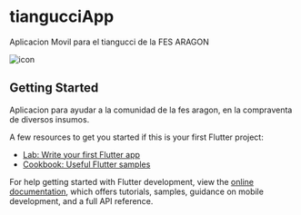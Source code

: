 # tiangucciApp

Aplicacion Movil para el tiangucci de la FES ARAGON

![icon](https://github.com/JUANIMAN/tiangucciApp/assets/84895566/60438567-f187-4394-9387-890c55b00962)

## Getting Started

Aplicacion para ayudar a la comunidad de la fes aragon, en la compraventa de diversos insumos.

A few resources to get you started if this is your first Flutter project:

- [Lab: Write your first Flutter app](https://docs.flutter.dev/get-started/codelab)
- [Cookbook: Useful Flutter samples](https://docs.flutter.dev/cookbook)

For help getting started with Flutter development, view the
[online documentation](https://docs.flutter.dev/), which offers tutorials,
samples, guidance on mobile development, and a full API reference.
